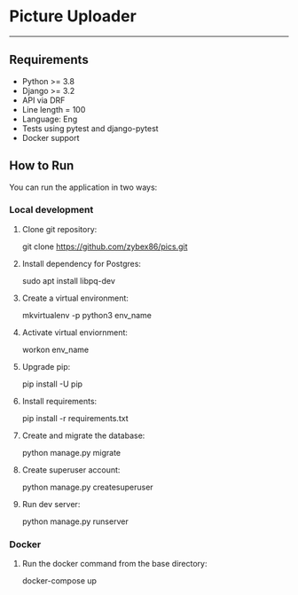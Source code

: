 # Picture Uploader

---

## Requirements

* Python >= 3.8
* Django >= 3.2
* API via DRF
* Line length = 100
* Language: Eng
* Tests using pytest and django-pytest
* Docker support

## How to Run

You can run the application in two ways:

### Local development

1. Clone git repository:

    git clone https://github.com/zybex86/pics.git

1. Install dependency for Postgres:

    sudo apt install libpq-dev

1. Create a virtual environment:

    mkvirtualenv -p python3 env_name 

1. Activate virtual enviornment:

    workon env_name

1. Upgrade pip:

    pip install -U pip

1. Install requirements:

    pip install -r requirements.txt

1. Create and migrate the database:

    python manage.py migrate

1. Create superuser account:

    python manage.py createsuperuser

1. Run dev server:

    python manage.py runserver

### Docker

1. Run the docker command from the base directory:

    docker-compose up
